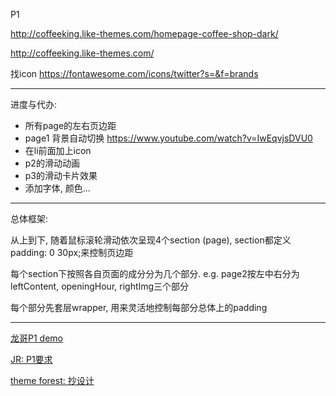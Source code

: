 P1

http://coffeeking.like-themes.com/homepage-coffee-shop-dark/

http://coffeeking.like-themes.com/

找icon
https://fontawesome.com/icons/twitter?s=&f=brands

---
进度与代办:
+ 所有page的左右页边距
+ page1 背景自动切换 https://www.youtube.com/watch?v=IwEqvjsDVU0
+ 在li前面加上icon
+ p2的滑动动画
+ p3的滑动卡片效果
+ 添加字体, 颜色...


---
总体框架:

从上到下, 随着鼠标滚轮滑动依次呈现4个section (page), section都定义padding: 0 30px;来控制页边距

每个section下按照各自页面的成分分为几个部分. e.g. page2按左中右分为 leftContent, openingHour, rightImg三个部分

每个部分先套层wrapper, 用来灵活地控制每部分总体上的padding

---

[龙哥P1 demo](https://github.com/australiaitgroup/project-one)

[JR: P1要求](https://github.com/australiaitgroup/jr-full-stack-projects)

[theme forest: 抄设计](https://themeforest.net/category/wordpress?clickid=wzf0yExqvxyNWABQIuUByWqCUkAzX1XJ8xQ22Y0&iradid=275988&iradtype=ONLINE_TRACKING_LINK&irgwc=1&irmptype=mediapartner&irpid=2412627&sort=sales&utm_campaign=af_impact_radius_2412627&utm_medium=affiliate&utm_source=impact_radius)

